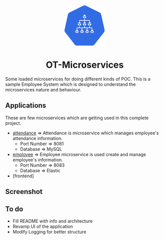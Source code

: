 <div align="center">
  <img src="./static/logo.svg" height="130" width="130">
  <h1>OT-Microservices</h1>
</div>

Some loaded microservices for doing different kinds of POC. This is a sample Employee System which is designed to understand the microservices nature and behaviour.

## Applications

These are few microservices which are getting used in this complete project.

- [attendance](./attendance) => Attendance is microservice which manages employee's attendance information.
    - Port Number => 8081
    - Database => MySQL
- [employee](./employee) => Employee microservice is used create and manage employee's information.
    - Port Number => 8083
    - Database => Elastic
- [frontend]


## Screenshot


## To do
- Fill README with info and architecture
- Revamp UI of the application
- Modify Logging for better structure
